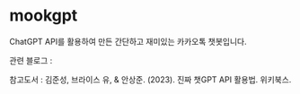 # mookgpt
ChatGPT API를 활용하여 만든 간단하고 재미있는 카카오톡 챗봇입니다.

관련 블로그 : 

참고도서 : 김준성, 브라이스 유, & 안상준. (2023). 진짜 챗GPT API 활용법. 위키북스.